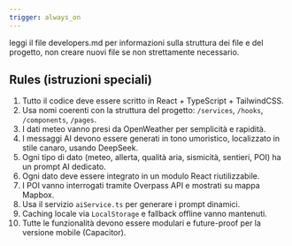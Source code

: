 ```yaml
---
trigger: always_on
---
```


leggi il file developers.md per informazioni sulla struttura dei file e del progetto, non creare nuovi file se non strettamente necessario.
## Rules (istruzioni speciali)

1. Tutto il codice deve essere scritto in React + TypeScript + TailwindCSS.
2. Usa nomi coerenti con la struttura del progetto: `/services`, `/hooks`, `/components`, `/pages`.
3. I dati meteo vanno presi da OpenWeather per semplicità e rapidità.
4. I messaggi AI devono essere generati in tono umoristico, localizzato in stile canaro, usando DeepSeek.
5. Ogni tipo di dato (meteo, allerta, qualità aria, sismicità, sentieri, POI) ha un prompt AI dedicato.
6. Ogni dato deve essere integrato in un modulo React riutilizzabile.
7. I POI vanno interrogati tramite Overpass API e mostrati su mappa Mapbox.
8. Usa il servizio `aiService.ts` per generare i prompt dinamici.
9. Caching locale via `LocalStorage` e fallback offline vanno mantenuti.
10. Tutte le funzionalità devono essere modulari e future-proof per la versione mobile (Capacitor).